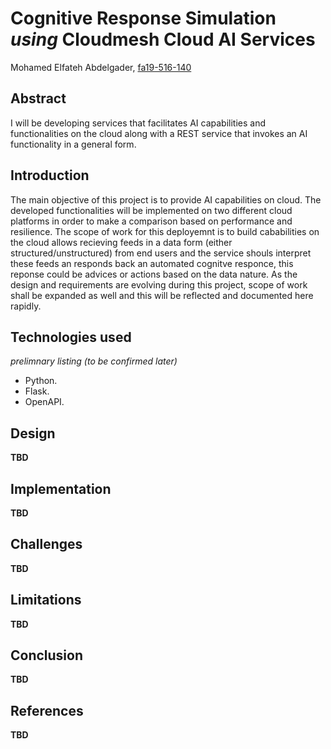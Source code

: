# Cognitive Response Simulation *using* Cloudmesh Cloud AI Services

 
Mohamed Elfateh Abdelgader, [fa19-516-140](https://github.com/cloudmesh-community/fa19-516-140)

## Abstract   

I will be developing services that facilitates AI capabilities and functionalities on the cloud along with a REST service that 
invokes an AI functionality in a general form.

## Introduction  

The main objective of this project is to provide AI capabilities on cloud. The developed functionalities will be implemented on two different cloud platforms in order to make a comparison based on performance and resilience. The scope of work for this deployemnt is to build cababilities on the cloud allows recieving feeds in a data form (either structured/unstructured) from end users and the service shouls interpret these feeds an responds back an automated cognitve responce, this reponse could be advices or actions based on the data nature. As the design and requirements are evolving during this project, scope of work shall be expanded as well and this will be reflected and documented here rapidly.


## Technologies used 
*prelimnary listing (to be confirmed later)*

* Python.
* Flask.
* OpenAPI.

## Design

**TBD**  

## Implementation 

**TBD**  

## Challenges 

**TBD**  

## Limitations   

**TBD**  

## Conclusion

**TBD**  


## References

**TBD**  
